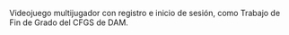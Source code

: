 Videojuego multijugador con registro e inicio de sesión, como Trabajo de Fin de Grado del CFGS de DAM.
